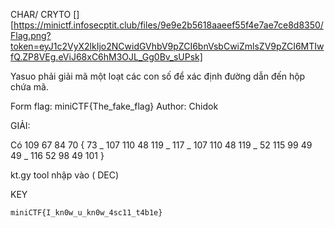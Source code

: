 CHAR/ CRYTO
[][https://minictf.infosecptit.club/files/9e9e2b5618aaeef55f4e7ae7ce8d8350/Flag.png?token=eyJ1c2VyX2lkIjo2NCwidGVhbV9pZCI6bnVsbCwiZmlsZV9pZCI6MTIwfQ.ZP8VEg.eViJ68xC6hM3OJL_Gg0Bv_sUPsk]

Yasuo phải giải mã một loạt các con số để xác định đường dẫn đến hộp chứa mã.

Form flag: miniCTF{The_fake_flag} Author: Chidok

GIẢI: 

Có         109 67 84 70 { 73 _ 107 110 48 119 _ 117 _ 107 110 48 119 _ 52 115 99 49 49 _ 116 52 98 49 101 } 

kt.gy tool nhập vào ( DEC)

KEY

`
miniCTF{I_kn0w_u_kn0w_4sc11_t4b1e}
`
